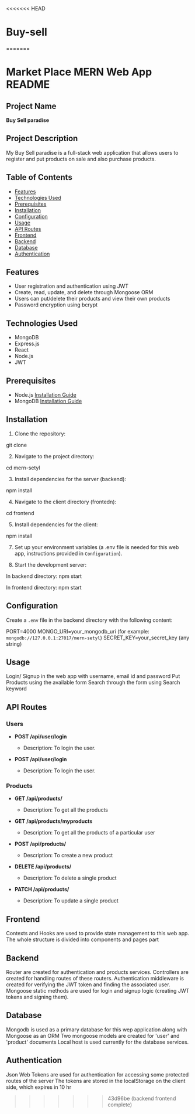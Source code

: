 <<<<<<< HEAD
# Buy-sell
=======
# Market Place MERN Web App README

## Project Name

**Buy Sell paradise**

## Project Description

My Buy Sell paradise is a full-stack web application that allows users to register and put products on sale and also purchase products.

## Table of Contents

- [Features](#features)
- [Technologies Used](#technologies-used)
- [Prerequisites](#prerequisites)
- [Installation](#installation)
- [Configuration](#configuration)
- [Usage](#usage)
- [API Routes](#api-routes)
- [Frontend](#frontend)
- [Backend](#backend)
- [Database](#database)
- [Authentication](#authentication)


## Features

- User registration and authentication using JWT
- Create, read, update, and delete through Mongoose ORM 
- Users can put/delete their products and view their own products 
- Password encryption using bcrypt

## Technologies Used

- MongoDB
- Express.js
- React
- Node.js
- JWT

## Prerequisites

- Node.js [Installation Guide](https://nodejs.org/)
- MongoDB [Installation Guide](https://docs.mongodb.com/manual/installation/)

## Installation

1. Clone the repository:

git clone 

2. Navigate to the project directory:

cd mern-setyl

3. Install dependencies for the server (backend):

npm install 

4. Navigate to the client directory (frontedn):

cd frontend

5. Install dependencies for the client:

npm install 

7. Set up your environment variables (a .env file is needed for this web app, instructions provided in `Configuration`).

8. Start the development server:

In backend directory:
npm start 

In frontend directory:
npm start



## Configuration

Create a `.env` file in the backend directory with the following content:

PORT=4000
MONGO_URI=your_mongodb_uri (for example: `mongodb://127.0.0.1:27017/mern-setyl`)
SECRET_KEY=your_secret_key (any string)


## Usage 
Login/ Signup in the web app with username, email id and password
Put Products using the available form 
Search through the form using Search keyword

## API Routes

### Users

- **POST /api/user/login**
  - Description: To login the user.

- **POST /api/user/login**
  - Description: To login the user.

### Products

- **GET /api/products/**
  - Description: To get all the products

- **GET /api/products/myproducts**
  - Description: To get all the products of a particular user

- **POST /api/products/**
  - Description: To create a new product

- **DELETE /api/products/**
  - Description: To delete a single product

- **PATCH /api/products/**
  - Description: To update a single product

## Frontend 
Contexts and Hooks are used to provide state management to this web app. The whole structure is divided into components and pages part

## Backend 
Router are created for authentication and products services. Controllers are created for handling routes of these routers. Authentication middleware is created for verifying the JWT token and finding the associated user. 
Mongoose static methods are used for login and signup logic (creating JWT tokens and signing them).

## Database
Mongodb is used as a primary database for this wep application along with Mongoose as an ORM 
Two mongoose models are created for 'user' and 'product' documents 
Local host is used currently for the database services.

## Authentication
Json Web Tokens are used for authentication for accessing some protected routes of the server 
The tokens are stored in the localStorage on the client side, which expires in 10 hr

>>>>>>> 43d96be (backend frontend complete)
